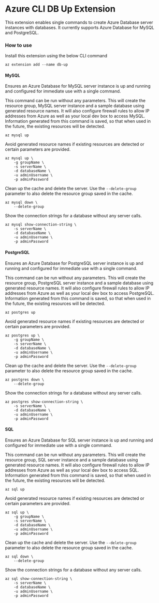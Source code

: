 # Azure CLI DB Up Extension #
This extension enables single commands to create Azure Database server instances with databases. It currently supports Azure Database for MySQL and PostgreSQL.

### How to use ###
Install this extension using the below CLI command
```
az extension add --name db-up
```

#### MySQL
Ensures an Azure Database for MySQL server instance is up and running and configured for immediate use with a single command.

This command can be run without any parameters. This will create the resource group, MySQL server instance and a sample database using generated resource names. It will also configure firewall rules to allow IP addresses from Azure as well as your local dev box to access MySQL. Information generated from this command is saved, so that when used in the future, the existing resources will be detected.
```
az mysql up
```

Avoid generated resource names if existing resources are detected or certain parameters are provided.
```
az mysql up \
    -g groupName \
    -s serverName \
    -d databaseName \
    -u adminUsername \
    -p adminPassword
```

Clean up the cache and delete the server. Use the `--delete-group` parameter to also delete the resource group saved in the cache.
```
az mysql down \
    --delete-group
```

Show the connection strings for a database without any server calls.
```
az mysql show-connection-string \
    -s serverName \
    -d databaseName \
    -u adminUsername \
    -p adminPassword
```

#### PostgreSQL
Ensures an Azure Database for PostgreSQL server instance is up and running and configured for immediate use with a single command.

This command can be run without any parameters. This will create the resource group, PostgreSQL server instance and a sample database using generated resource names. It will also configure firewall rules to allow IP addresses from Azure as well as your local dev box to access PostgreSQL. Information generated from this command is saved, so that when used in the future, the existing resources will be detected.
```
az postgres up
```

Avoid generated resource names if existing resources are detected or certain parameters are provided.
```
az postgres up \
    -g groupName \
    -s serverName \
    -d databaseName \
    -u adminUsername \
    -p adminPassword
```

Clean up the cache and delete the server. Use the `--delete-group` parameter to also delete the resource group saved in the cache.
```
az postgres down \
    --delete-group
```

Show the connection strings for a database without any server calls.
```
az postgres show-connection-string \
    -s serverName \
    -d databaseName \
    -u adminUsername \
    -p adminPassword
```

#### SQL
Ensures an Azure Database for SQL server instance is up and running and configured for immediate use with a single command.

This command can be run without any parameters. This will create the resource group, SQL server instance and a sample database using generated resource names. It will also configure firewall rules to allow IP addresses from Azure as well as your local dev box to access SQL. Information generated from this command is saved, so that when used in the future, the existing resources will be detected.
```
az sql up
```

Avoid generated resource names if existing resources are detected or certain parameters are provided.
```
az sql up \
    -g groupName \
    -s serverName \
    -d databaseName \
    -u adminUsername \
    -p adminPassword
```

Clean up the cache and delete the server. Use the `--delete-group` parameter to also delete the resource group saved in the cache.
```
az sql down \
    --delete-group
```

Show the connection strings for a database without any server calls.
```
az sql show-connection-string \
    -s serverName \
    -d databaseName \
    -u adminUsername \
    -p adminPassword
```
